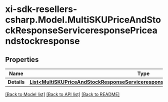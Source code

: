 # xi-sdk-resellers-csharp.Model.MultiSKUPriceAndStockResponseServiceresponsePriceandstockresponse

## Properties

Name | Type | Description | Notes
------------ | ------------- | ------------- | -------------
**Details** | [**List&lt;MultiSKUPriceAndStockResponseServiceresponsePriceandstockresponseDetailsInner&gt;**](MultiSKUPriceAndStockResponseServiceresponsePriceandstockresponseDetailsInner.md) |  | [optional] 

[[Back to Model list]](../README.md#documentation-for-models) [[Back to API list]](../README.md#documentation-for-api-endpoints) [[Back to README]](../README.md)

